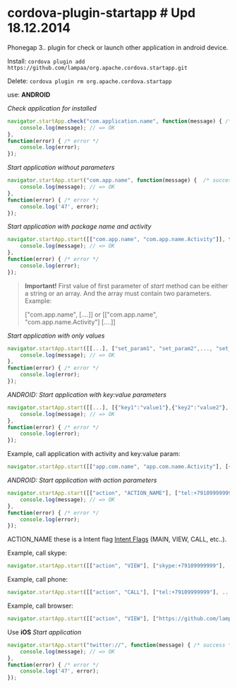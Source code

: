 cordova-plugin-startapp # Upd 18.12.2014
===========================================================================



Phonegap 3.*.* plugin for check or launch other application in android device.


Install: ```cordova plugin add https://github.com/lampaa/org.apache.cordova.startapp.git```

Delete:  ```cordova plugin rm org.apache.cordova.startapp```

use:  **ANDROID**

_Check application for installed_

```js
navigator.startApp.check("com.application.name", function(message) { /* success */
	console.log(message); // => OK
}, 
function(error) { /* error */
	console.log(error);
});
```

_Start application without parameters_

```js
navigator.startApp.start("com.app.name", function(message) {  /* success */
	console.log(message); // => OK
}, 
function(error) { /* error */
	console.log('47', error);
});
```

_Start application with package name and activity_

```js
navigator.startApp.start([["com.app.name", "com.app.name.Activity"]], function(message) { /* success */
	console.log(message); // => OK
}, 
function(error) { /* error */
	console.log(error);
});
```
> **Important!** First value of first parameter of _start_ method can be either a string or an array. And the array must contain two parameters. Example:
> 
> ["com.app.name", [....]] or [["com.app.name", "com.app.name.Activity"] [....]]


_Start application with only values_

```js
navigator.startApp.start([[...], ["set_param1", "set_param2",..., "set_paramN"]], function(message) { /* success */
	console.log(message); // => OK
}, 
function(error) { /* error */
	console.log(error);
});
```
_ANDROID: Start application with key:value parameters_

```js
navigator.startApp.start([[...], [{"key1":"value1"},{"key2":"value2"}, {...}, {"keyN":"valueN"}], function(message) { /* success */
	console.log(message); // => OK
}, 
function(error) { /* error */
	console.log(error);
});
```
Example, call application with activity and key:value param:

```js
navigator.startApp.start([["app.com.name", "app.com.name.Activity"], [{"product_id":"100"}], ...);
```
_ANDROID: Start application with action parameters_

```js
navigator.startApp.start([["action", "ACTION_NAME"], ["tel:+79109999999"], function(message) { /* success */
	console.log(message); // => OK
}, 
function(error) { /* error */
	console.log(error);
});
```
ACTION_NAME these is a Intent flag [Intent Flags](http://developer.android.com/reference/android/content/Intent.html) (MAIN, VIEW, CALL, etc..).

Example, call skype:
```js
navigator.startApp.start([["action", "VIEW"], ["skype:+79109999999"], ...);
```
Example, call phone:
```js
navigator.startApp.start([["action", "CALL"], ["tel:+79109999999"], ...);
```
Example, call browser:
```js
navigator.startApp.start([["action", "VIEW"], ["https://github.com/lampaa"], ...);
```

Use **iOS**
_Start application_

```js
navigator.startApp.start("twitter://", function(message) { /* success */
	console.log(message); // => OK
}, 
function(error) { /* error */
	console.log('47', error);
});
```
